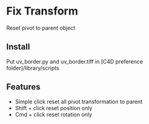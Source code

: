 # Fix Transform
Reset pivot to parent object
## Install ##
Put uv_border.py and uv_border.tiff in [C4D preference folder]/library/scripts
## Features ##
* Simple click reset all pivot transformation to parent
* Shift + click reset position only
* Cmd + click reset rotation only
